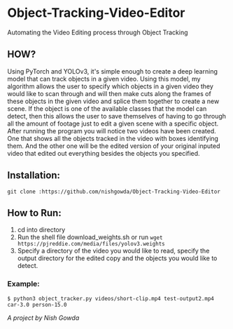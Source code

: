 # Object-Tracking-Video-Editor
Automating the Video Editing process through Object Tracking
## HOW?
Using PyTorch and YOLOv3, it's simple enough to create a deep learning model that can track objects in a given video. Using this model, my algorithm allows the user to specify which objects in a given video they would like to scan through and will then make cuts along the frames of these objects in the given video and splice them together to create a new scene. If the object is one of the available classes that the model can detect, then this allows the user to save themselves of having to go through all the amount of footage just to edit a given scene with a specific object. After running the program you will notice two videos have been created. One that shows all the objects tracked in the video with boxes identifying them. And the other one will be the edited version of your original inputed video that edited out everything besides the objects you specified.
## Installation:
```
git clone :https://github.com/nishgowda/Object-Tracking-Video-Editor
```

## How to Run:
  1. cd into directory
  3. Run the shell file download_weights.sh or run ```wget https://pjreddie.com/media/files/yolov3.weights```
  2. Specify a directory of the video you would like to read, specify the output directory for the edited copy and the objects you would like to detect.
### Example: 
  ```
  $ python3 object_tracker.py videos/short-clip.mp4 test-output2.mp4 car-3.0 person-15.0
  ```

*A project by Nish Gowda*
